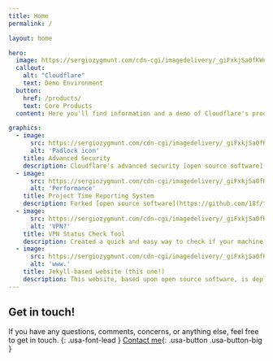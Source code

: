 ```yaml
---
title: Home
permalink: /

layout: home

hero:
  image: https://sergiozygmunt.com/cdn-cgi/imagedelivery/_giFxkjSa0fKWn6HYiz9Ug/bc4e8749-d08d-41cd-51fd-a035b1c91a00/public
  callout:
    alt: "Cloudflare"
    text: Demo Environment
  button:
    href: /products/
    text: Core Products
  content: Here you'll find information and a demo of Cloudflare's products and technologies.

graphics:
  - image:
      src: https://sergiozygmunt.com/cdn-cgi/imagedelivery/_giFxkjSa0fKWn6HYiz9Ug/dd18dbe1-6e75-4a39-ff61-1da0eb22f200/public
      alt: 'Padlock icon'
    title: Advanced Security
    description: Cloudflare's advanced security [open source software](https://github.com/18f/tock) to creat
  - image:
      src: https://sergiozygmunt.com/cdn-cgi/imagedelivery/_giFxkjSa0fKWn6HYiz9Ug/9967e8a1-8646-46e9-0933-cdb04285a700/public
      alt: 'Performance'
    title: Project Time Reporting System
    description: Forked [open source software](https://github.com/18f/tock) to create a time and attendance system. [Learn more about my deployment](/projects/#tock-time-tracking-system-fork-of-open-source-project)
  - image:
      src: https://sergiozygmunt.com/cdn-cgi/imagedelivery/_giFxkjSa0fKWn6HYiz9Ug/d12f5680-0f5c-450e-2b77-af8efa29d600/public
      alt: 'VPN?'
    title: VPN Status Check Tool
    description: Created a quick and easy way to check if your machine is connected to a particular VPN server with full tunneling.
  - image:
      src: https://sergiozygmunt.com/cdn-cgi/imagedelivery/_giFxkjSa0fKWn6HYiz9Ug/98d33a31-0a4b-4a27-56b7-d9a7d6078700/public
      alt: 'www.'
    title: Jekyll-based website (this one!)
    description: This website, based upon open source software, is deployed using Jekyll.
---
```

## Get in touch!

If you have any questions, comments, concerns, or anything else, feel free to get in touch.
{: .usa-font-lead }
[Contact me](/contact/){: .usa-button .usa-button-big }
